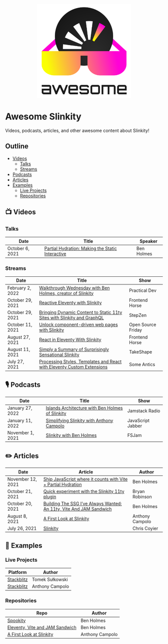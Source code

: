 <p align="center">
  <img width="300" src="./slinkity-awesome.svg" alt="Slinkity logo with super cool shades">
</p>

# Awesome Slinkity

Videos, podcasts, articles, and other awesome content about Slinkity!

## Outline

* [Videos](https://github.com/slinkity/awesome-slinkity#-videos)
  * [Talks](https://github.com/slinkity/awesome-slinkity#talks)
  * [Streams](https://github.com/slinkity/awesome-slinkity#streams)
* [Podcasts](https://github.com/slinkity/awesome-slinkity#-podcasts)
* [Articles](https://github.com/slinkity/awesome-slinkity#%EF%B8%8F-articles)
* [Examples](https://github.com/slinkity/awesome-slinkity#-examples)
  * [Live Projects](https://github.com/slinkity/awesome-slinkity#live-projects)
  * [Repositories](https://github.com/slinkity/awesome-slinkity#repositories)

## 📺 Videos

### Talks

| Date            | Title                                                                                           | Speaker    |
| --------------- | ----------------------------------------------------------------------------------------------- | ---------- |
| October 6, 2021 | [Partial Hydration: Making the Static Interactive](https://www.youtube.com/watch?v=CyTHEh2yyr8) | Ben Holmes |

### Streams

| Date             | Title                                                                                                                        | Show               |
| ---------------- | ---------------------------------------------------------------------------------------------------------------------------- | ------------------ |
| February 2, 2022 | [Walkthrough Wednesday with Ben Holmes, creator of Slinkity](https://www.youtube.com/watch?v=0ulyfM_GBH4)                    | Practical Dev      |
| October 29, 2021 | [Reactive Eleventy with Slinkity](https://www.youtube.com/watch?v=GsZSaOGGzUg)                                               | Frontend Horse     |
| October 29, 2021 | [Bringing Dynamic Content to Static 11ty Sites with Slinkity and GraphQL](https://www.youtube.com/watch?v=Od-xAgNaDdY)       | StepZen            |
| October 11, 2021 | [Unlock component-driven web pages with Slinkity](https://www.youtube.com/watch?v=DqUGJyuX8m0)                               | Open Source Friday |
| August 27, 2021  | [React in Eleventy With Slinkity](https://www.youtube.com/watch?v=nuLAGrEQR80)                                               | Frontend Horse     |
| August 11, 2021  | [Simply a Summary of Surprisingly Sensational Slinkity](https://www.youtube.com/watch?v=mRO0SxGI3pM)                         | TakeShape          |
| July 27, 2021    | [Processing Styles, Templates and React with Eleventy Custom Extensions](https://someantics.dev/eleventy-custom-extensions/) | Some Antics        |

## 🎙 Podcasts

| Date             | Title                                                                                                                                                                | Show              |
| ---------------- | -------------------------------------------------------------------------------------------------------------------------------------------------------------------- | ----------------- |
| January 27, 2022 | [Islands Architecture with Ben Holmes of Slinkity](https://www.heavybit.com/library/podcasts/jamstack-radio/ep-95-islands-architecture-with-ben-holmes-of-slinkity/) | Jamstack Radio    |
| January 11, 2022 | [Simplifying Slinkity with Anthony Campolo](https://javascriptjabber.com/simplifying-slinkity-with-anthony-campolo)                                                  | JavaScript Jabber |
| November 1, 2021 | [Slinkity with Ben Holmes](https://fsjam.org/episodes/episode-49-slinkity-with-ben-holmes)                                                                           | FSJam             |

## ✏️ Articles

| Date              | Article                                                                                                                                                               | Author          |
| ----------------- | --------------------------------------------------------------------------------------------------------------------------------------------------------------------- | --------------- |
| November 12, 2021 | [Ship JavaScript where it counts with Vite + Partial Hydration](https://www.netlify.com/blog/2021/11/12/ship-javascript-where-it-counts-with-vite-partial-hydration/) | Ben Holmes      |
| October 21, 2021  | [Quick experiment with the Slinkity 11ty plugin](https://bryanlrobinson.com/blog/quick-experiment-with-the-slinkity-11ty-plugin/)                                     | Bryan Robinson  |
| October 20, 2021  | [Building The SSG I’ve Always Wanted: An 11ty, Vite And JAM Sandwich](https://www.smashingmagazine.com/2021/10/building-ssg-11ty-vite-jam-sandwich/)                  | Ben Holmes      |
| August 8, 2021    | [A First Look at Slinkity](https://dev.to/ajcwebdev/a-first-look-at-slinkity-3ig)                                                                                     | Anthony Campolo |
| July 26, 2021     | [Slinkity](https://css-tricks.com/slinkity/)                                                                                                                          | Chris Coyier    |

## 💾 Examples

### Live Projects

| Platform                                              | Author          |
| ----------------------------------------------------- | --------------- |
| [Stackblitz](https://node.new/slinkity)               | Tomek Sułkowski |
| [Stackblitz](https://stackblitz.com/edit/node-v8mqfv) | Anthony Campolo |

### Repositories

| Repo                                                                                       | Author          |
| ------------------------------------------------------------------------------------------ | --------------- |
| [Spookity](https://github.com/holben888/spookity)                                          | Ben Holmes      |
| [Eleventy, Vite and JAM Sandwich](https://github.com/Holben888/eleventy-vite-jam-sandwich) | Ben Holmes      |
| [A First Look at Slinkity](https://github.com/ajcwebdev/ajcwebdev-slinkity)                | Anthony Campolo |
